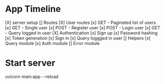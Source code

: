 


# App Timeline
[X] server setup
  [] Routes
    [X] User routes
      [x] GET  - Paginated list of users
      [x] GET  - Single user
      [x] POST - Register user
      [x] POST - Login user
      [x] GET  - Query logged in user
  [X] Authentication
    [x] Sign up
      [x] Password hashing
      [x] Token generation
    [x] Sign in
    [x] Query loggged in user
  [] Helpers
    [x] Query module
    [x] Auth module
    [] Error module
# Start server
uvicorn main:app --reload